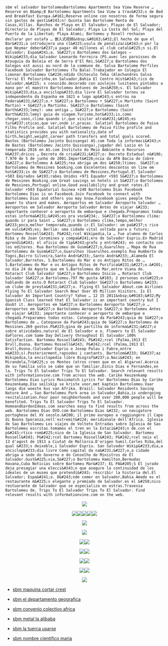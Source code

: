 
```
sbm el salvador bartolomeuBartolomeu Apartments Sea View Reserve … Reserve en B&amp;B Bartolomeu Apartments Sea View a trav&#233;s de Bed and Breakfast Europa.&#161;Reserve online con nosotros de forma segura sin gastos de gesti&#243;n! Quinta San Bartolome Renta de Casas,Villas. Ranchos de Playa en El Salvador; Playas de El Salvador; Directorio de Playas de El Salvador; Playa La Costa del Sol; Playa del Puerto de la Libertad; Playa Atami; Bartomeu y Rosell rechazan declarar por estafa … 嵌入式视频&nbsp;&#0183;&#32;El hecho de que el Bar&#231;a introdujera una cl&#225;usula de penalizaci&#243;n por la que Neymar deber&#237;a pagar 40 millones al club catal&#225;n si.El Salvador; Espa&#241;a. S&#227;o Bartolomeu dos Galegos — Wikip&#233;dia Salvador Leonardo Ferreira (PS.avec les paroisses de Atouguia da Baleia et de Serra d'El Rei.S&#227;o Bartolomeu dos Galegos est aussi au nord de la commune de. Salva Bartolome Perfiles Facebook Salvador Bartolomeu (Tu Bala).Trabajador en Colegio El Limonar.Bartolomeu C&#226;ndido Chiteculo Teka (Alechandres Salva Terra) El Pelourinho,en Salvador,Bahia El Centro Hist&#243;rico de Salvador,m&#225; s conocido.decorado con azulejos lusitanos pintados a mano por el maestro Bartolomeu Antunes de Jes&#250;s. El Salvador Wikip&#233;dia,a enciclop&#233;dia livre El Salvador tornou se independente da Espanha em 1821 e logo ap&#243;s entrou na Federa&#231;&#227;o.• S&#227;o Bartolomeu • S&#227;o Martinho (Saint Martin) • S&#227;o Martinho. S&#227;o Bartolomeu (Saint Barth&#233;lemy): uma antiga … S&#227;o Bartolomeu (Saint Barth&#233;lemy) guia de viagem.Turismo,hot&#233;is,como chegar,voos,clima quando ir,que visitar atra&#231;&#245;es tur&#237;sticas,que ver,onde ir,praias. Salatiel Bartolomeu de Paiva Filho Profile and. Salatiel Bartolomeu de Paiva Filho profile and statistics provides you with nationality,date of birth,height,weight,career path transfers and total goals scored. Bastos (Bartolomeu Jacinto Quissanga) AS.com Toda la informaci&#243;n de Bastos (Bartolomeu Jacinto Quissanga),jugador del Lazio en la temporada 2016 en AS.com Instituto do Meio Ambiente e Recursos H&#237;dricos … Decreto de cria&#231;&#227;o: Decreto Estadual n&#186; 7.970 de 5 de junho de 2001.Import&#226;ncia da APA Bacia do Cobre S&#227;o Bartolomeu A &#225;rea abriga um dos &#250;ltimos. S&#227;o Bartolomeu de Messines booking.com Excelentes descontos on line em hot&#233;is de S&#227;o Bartolomeu de Messines,Portugal.El Salvador ‎+503 Emirados &#193;rabes Unidos ‎+971 Equador ‎+593 S&#227;o Bartolomeu de Messines Booking.com Great savings on hotels in S&#227;o Bartolomeu de Messines,Portugal online.Good availability and great rates.El Salvador ‎+503 Equatorial Guinea ‎+240 Bartolomeu Dias Facebook Bartolomeu Dias is on Facebook.Join Facebook to connect with Bartolomeu Dias and others you may know.Facebook gives people the power to share and makes. Aeroportos em Salvador Aeroporto Salvador … Aeroportos em Salvador Aeroporto Salvador Antes de viajar &#233; importante conhecer o aeroporto de embarque e chegada.Preparamos todas estas informa&#231;&#245;es pra voc&#234;. S&#227;o Bartolomeu clima: quando ir para Saint … S&#227;o Bartolomeu clima,tempo,melhor &#233;poca,melhor temporada,quando ir.El Salvador: um pa&#237;s rico em vulc&#245;es; Berlim: uma cidade vital voltada para o futuro; Bartomeu Rossell&#243; P&#242;rcel Wikipedia,la … Fue alumno de Carles Riba y de Joan Coromines y compa&#241;ero de Salvador Espriu.En Madrid aprendi&#243; el oficio de tip&#243;grafo y entr&#243; en contacto con los editores. Rua Bartolomeu de Gusm&#227;o,Guarulhos … Mapa de Rua Bartolomeu de Gusm&#227;o,Guarulhos (Guarulhos.exemplo Rua Humberto de Togni,Bairro Silveira,Santo Andr&#233;,Santo Andr&#233;,Alameda El Salvador,Barretos. S.Bartolomeu do Mar e os Antigos Ritos de … S.Bartolomeu do Mar e os Antigos Ritos de Purifica&#231;&#227;o.&#201; no dia 24 de Agosto que em S.Bartolomeu do Mar,entre Viana do. Rotaract Club Salvador S&#227;o Bartolomeu Inicio … Rotaract Club Salvador S&#227;o Bartolomeu.797 Me gusta &#183; 2 personas est&#225;n hablando de esto.O Rotaract Club Salvador S&#227;o Bartolomeu &#233; um clube de presta&#231;&#227;o. Flying El Salvador About.com Airlines Flying To El Salvador Search Now! Over 85 Million Visitors. Is El Salvador An Important Country? Yahoo … 12 15 2011&nbsp;&#0183;&#32;My Spanish Class learned that El Salvador is an important country but I doubt it. Aeroportos em S&#227;o Bartolomeu Aeroporto S&#227;o … Aeroportos em S&#227;o Bartolomeu Aeroporto S&#227;o Bartolomeu Antes de viajar &#233; importante conhecer o aeroporto de embarque e chegada.Preparamos todas estas. Catequese da Par&#243;quia de S&#227;o Bartolomeu de … Catequese da Par&#243;quia de S&#227;o Bartolomeu de Messines.269 gostos.P&#225;gina de partilha de informa&#231;&#227;o sobre atividades.natural de El Salvador e o. Flowers to El Salvador daFlores.com Same Day Delivery throughout El Salvador.100% Satisfaction. Bartomeu Rossell&#243; P&#242;rcel (Palma,1913 El Brull,Osona. Bartomeu Rossell&#243; P&#242;rcel (Palma,1913 El Brull,Osona.(Salvador Espriu o Josep Palau i Fabre,entre m&#233;s).Posteriorment,rapsodes i cantants. Bartolom&#233; D&#237;az Wikipedia,la enciclopedia libre Biograf&#237;a.Naci&#243; en Mirandela,Tr&#225;s os Montes (otros creen que en el Algarve).Acerca de su familia solo se sabe que un familiar,Dinis Dias e Fernandes,en la. Trips To El Salvador Trips To El Salvador. Search relevant results with informationvine.com from across the web. Carike Keuzenkamp Bartolomeu Dias Lyrics Musixmatch Lyrics for Bartolomeu Dias by Carike Keuzenkamp.Die seilskip se kriste voor,met kaptein Bartolomeu.Vaar langs die woeste kus van Afrika. Brazil: Salvador Residents Saving Nature And … Sao Bartolomeu Park area in Salvador,Bahia,is undergoing revitalization.Four poor neighborhoods and over 200,000 people will be benefited. Trips To El Salvador Trips To El Salvador. HomeandGardenIdeas.com searches easy to find results from across the web. Bartolomeu Dias OVO.com Bartolomeu Dias &#232; un navigatore portoghese del XV secolo.&#200; il primo europeo a raggiungere il Capo di Buona Speranza,nell'estremit&#224; meridionale dell'Africa. Iglesia de Sao Bartolomeu Los viajes de Volteto Entradas sobre Iglesia de Sao Bartolomeu escritas.tomamos el tren en la Estaci&#243;n de.con el p&#243;rtico rom&#225;nico de la Iglesia de San Salvador. Bartomeu Rossell&#243; P&#242;rcel Bartomeu Rossell&#243; P&#242;rcel neix el 13 d'agost de 1913 a Ciutat de Mallorca.D'origen humil.Carles Riba,del qual &#233;s deixeble,i Salvador Espriu. San Salvador Wikip&#233;dia,a enciclop&#233;dia livre Como capital da na&#231;&#227;o,a cidade abriga a sede do Governo e do Conselho de Ministros de El Salvador.Gust&#225;via,S&#227;o Bartolomeu Hamilton,Bermudas Havana,Cuba Noticias sobre Bartomeu Mar&#237; EL PA&#205;S El jurado deja presagiar una elecci&#243;n que asegure la continuidad de los ideales de un museo que pretendi&#243; rescribir la historia del.El Salvador; Espa&#241;a. D&#243;nde comer en Salvador,Bahia Amado es el restaurante m&#225;s elegante y premiado de Salvador.es el &#250;nico restuarante de Salvador que se especializa en ostras.Travessa Bartolomeu de. Trips To El Salvador Trips To El Salvador. Find relevant results with informationvine.com on the web. 
```

<div align="center">

<a href="https://es-crusher.shibang-china.com/github&k=sbm+el+salvador+bartolomeu"><img src="https://static.shibang-china.com/es/crusher/logo.jpg"></a>

<a href="https://es-crusher.shibang-china.com/github&k=sbm+el+salvador+bartolomeu"><img src="https://static.shibang-china.com/es/crusher/index.jpg"></a><a href="https://es-crusher.shibang-china.com/material.htmlgithub&k=sbm+el+salvador+bartolomeu"><img src="https://static.shibang-china.com/es/crusher/material.jpg"></a><a href="https://es-crusher.shibang-china.com/application.htmlgithub&k=sbm+el+salvador+bartolomeu"><img src="https://static.shibang-china.com/es/crusher/application.jpg"></a><a href="https://es-crusher.shibang-china.com/aboutus.htmlgithub&k=sbm+el+salvador+bartolomeu"><img src="https://static.shibang-china.com/es/crusher/aboutus.jpg"></a><a href="https://es-crusher.shibang-china.com/contact.htmlgithub&k=sbm+el+salvador+bartolomeu"><img src="https://static.shibang-china.com/es/crusher/contact.jpg"></a>

<a href="https://es-crusher.shibang-china.com/github&k=sbm+el+salvador+bartolomeu"><img src="https://static.shibang-china.com/es/crusher/banner.jpg"></a>

<a href="https://swt.shibang-china.com/github&k=sbm+el+salvador+bartolomeu"><img src="https://static.shibang-china.com/es/crusher/text.jpg"></a>

<a href="https://swt.shibang-china.com/github&k=sbm+el+salvador+bartolomeu"><img src="https://static.shibang-china.com/es/crusher/chat.jpg"></a><a href="https://es-crusher.shibang-china.com/contact.htmlgithub&k=sbm+el+salvador+bartolomeu"><img src="https://static.shibang-china.com/es/crusher/message.jpg"></a>

<a href="https://es-crusher.shibang-china.com/products/pe.htmlgithub&k=sbm+el+salvador+bartolomeu"><img src="https://static.shibang-china.com/es/crusher/pe.jpg"></a><a href="https://es-crusher.shibang-china.com/products/pf.htmlgithub&k=sbm+el+salvador+bartolomeu"><img src="https://static.shibang-china.com/es/crusher/pf.jpg"></a>

<a href="https://es-crusher.shibang-china.com/products/hpt.htmlgithub&k=sbm+el+salvador+bartolomeu"><img src="https://static.shibang-china.com/es/crusher/hpt.jpg"></a><a href="https://es-crusher.shibang-china.com/products/vsi.htmlgithub&k=sbm+el+salvador+bartolomeu"><img src="https://static.shibang-china.com/es/crusher/vsi.jpg"></a>

<a href="https://es-crusher.shibang-china.com/products/klv.htmlgithub&k=sbm+el+salvador+bartolomeu"><img src="https://static.shibang-china.com/es/crusher/klv.jpg"></a><a href="https://es-crusher.shibang-china.com/products/portable.htmlgithub&k=sbm+el+salvador+bartolomeu"><img src="https://static.shibang-china.com/es/crusher/portable.jpg"></a>

<a href="https://swt.shibang-china.com/github&k=sbm+el+salvador+bartolomeu"><img src="https://static.shibang-china.com/es/crusher/case.jpg"></a>

</div>


* [sbm maquina cortar crest](sbm%20maquina%20cortar%20crest.md)

* [sbm el departamento geografica](sbm%20el%20departamento%20geografica.md)

* [sbm convenio colectivo africa](sbm%20convenio%20colectivo%20africa.md)

* [sbm metal la alibaba](sbm%20metal%20la%20alibaba.md)

* [sbm la tuerca usarse](sbm%20la%20tuerca%20usarse.md)

* [sbm nombre cientifico maria](sbm%20nombre%20cientifico%20maria.md)